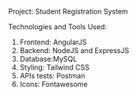 Project: Student Registration System

Technologies and Tools Used:
1. Frontend: AngularJS
2. Backend: NodeJS and ExpressJS
3. Database:MySQL
4. Styling: Tailwind CSS
5. APIs tests: Postman
6. Icons: Fontawesome
